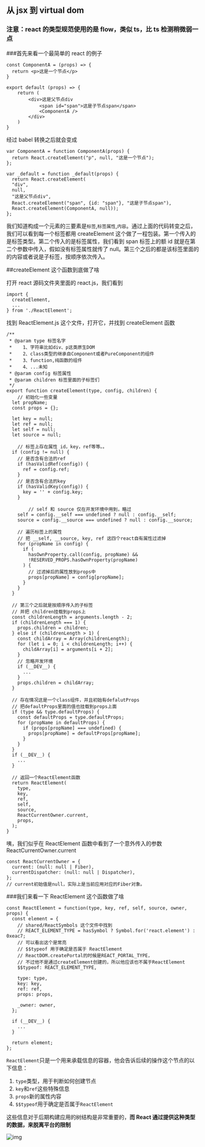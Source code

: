## 从 jsx 到 virtual dom

### 注意：react 的类型规范使用的是 flow，类似 ts，比 ts 检测稍微弱一点

###首先来看一个最简单的 react 的例子

```
const ComponentA = (props) => {
  return <p>这是一个节点</p>
}

export default (props) => {
	return (
    	<div>这是父节点div
        	<span id="span">这是子节点span</span>
        	<ComponentA />
      	</div>
    )
}
```

经过 babel 转换之后就会变成

```
var ComponentA = function ComponentA(props) {
  return React.createElement("p", null, "这是一个节点");
};

var _default = function _default(props) {
  return React.createElement(
  "div",
  null,
  "这是父节点div",
  React.createElement("span", {id: "span"}, "这是子节点span"),
  React.createElement(ComponentA, null));
};

```

我们知道构成一个元素的三要素是`标签`,`标签属性`,`内容`。通过上面的代码转变之后，我们可以看到每一个标签都用 createElement 这个做了一程包装。第一个传入的是标签类型。第二个传入的是标签属性，我们看到 span 标签上的额 id 就是在第二个参数中传入，假如没有标签属性就传了 null。第三个之后的都是该标签里面的的内容或者说是子标签，按顺序依次传入。

##createElement 这个函数到底做了啥

打开 react 源码文件夹里面的 react.js，我们看到

```
import {
  createElement,
  ...
} from './ReactElement';
```

找到 ReactElement.js 这个文件，打开它，并找到 createElement 函数

```
/**
 * @param type 标签名字
 *    1、字符串比如div、p这类原生DOM
 *    2、class类型的继承自Component或者PureComponent的组件
 *    3、function,纯函数的组件
 *    4、...未知
 * @param config 标签属性
 * @param children 标签里面的子标签们
 */
export function createElement(type, config, children) {
	// 初始化一些变量
  let propName;
  const props = {};

  let key = null;
  let ref = null;
  let self = null;
  let source = null;

	// 标签上存在属性 id，key，ref等等。。
  if (config != null) {
  	// 是否含有合法的ref
    if (hasValidRef(config)) {
      ref = config.ref;
    }
    // 是否含有合法的key
    if (hasValidKey(config)) {
      key = '' + config.key;
    }

		// self 和 source 仅在开发环境中用到，略过
    self = config.__self === undefined ? null : config.__self;
    source = config.__source === undefined ? null : config.__source;

    // 遍历标签上的属性
   	// 把 __self, __source, key, ref 这四个react自有属性过滤掉
    for (propName in config) {
      if (
        hasOwnProperty.call(config, propName) &&
        !RESERVED_PROPS.hasOwnProperty(propName)
      ) {
      	// 过滤掉后的属性放到props中
        props[propName] = config[propName];
      }
    }
  }

  // 第三个之后就是按顺序传入的子标签
  // 并把 children挂载到props上
  const childrenLength = arguments.length - 2;
  if (childrenLength === 1) {
    props.children = children;
  } else if (childrenLength > 1) {
    const childArray = Array(childrenLength);
    for (let i = 0; i < childrenLength; i++) {
      childArray[i] = arguments[i + 2];
    }
    // 忽略开发环境
    if (__DEV__) {
      ...
    }
    props.children = childArray;
  }

  // 存在情况这是一个class组件，并且初始有defalutProps
  // 把defaultProps里面的值也挂载到props上面
  if (type && type.defaultProps) {
    const defaultProps = type.defaultProps;
    for (propName in defaultProps) {
      if (props[propName] === undefined) {
        props[propName] = defaultProps[propName];
      }
    }
  }
  if (__DEV__) {
    ...
  }

  // 返回一个ReactElement函数
  return ReactElement(
    type,
    key,
    ref,
    self,
    source,
    ReactCurrentOwner.current,
    props,
  );
}
```

咦，我们似乎在 ReactElement 函数中看到了一个意外传入的参数 ReactCurrentOwner.current

```
const ReactCurrentOwner = {
  current: (null: null | Fiber),
  currentDispatcher: (null: null | Dispatcher),
};
// current初始值是null，实际上是当前应用对应的Fiber对象。
```

###我们来看一下 ReactElement 这个函数做了啥

```
const ReactElement = function(type, key, ref, self, source, owner, props) {
  const element = {
    // shared/ReactSymbols 这个文件中找到
    // REACT_ELEMENT_TYPE = hasSymbol ? Symbol.for('react.element') : 0xeac7;
    // 可以看出这个是常亮
    // $$typeof 用于确定是否属于 ReactElement
    // ReactDOM.createPortal的时候是REACT_PORTAL_TYPE，
    // 不过他不是通过createElement创建的，所以他应该也不属于ReactElement
    $$typeof: REACT_ELEMENT_TYPE,

    type: type,
    key: key,
    ref: ref,
    props: props,

    _owner: owner,
  };

  if (__DEV__) {
    ...
  }

  return element;
};
```

`ReactElement`只是一个用来承载信息的容器，他会告诉后续的操作这个节点的以下信息：

1. `type`类型，用于判断如何创建节点
2. `key`和`ref`这些特殊信息
3. `props`新的属性内容
4. `$$typeof`用于确定是否属于`ReactElement`

这些信息对于后期构建应用的树结构是非常重要的，**而 React 通过提供这种类型的数据，来脱离平台的限制**

![img](https://qnm.hunliji.com/o_1dj71uovn15ug1pv61495bjg120r9.png)
